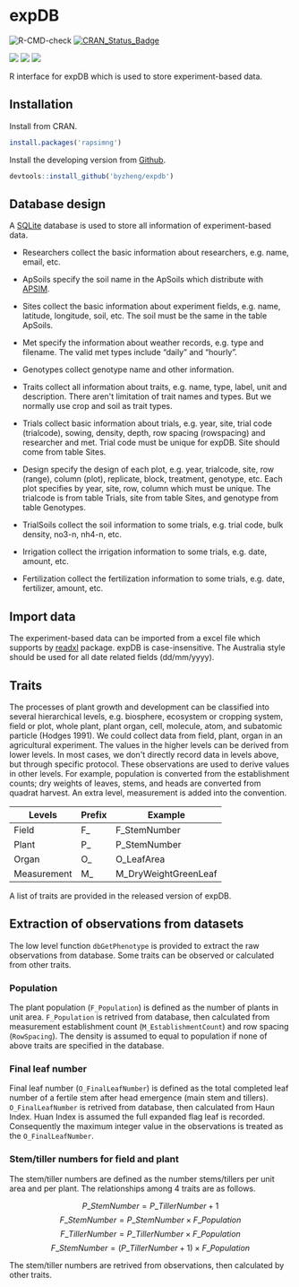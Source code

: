 # expDB

![R-CMD-check](https://github.com/byzheng/expDB/workflows/R-CMD-check/badge.svg)
[![CRAN_Status_Badge](http://www.r-pkg.org/badges/version/expDB)](https://cran.r-project.org/package=expDB)

[![](http://cranlogs.r-pkg.org/badges/grand-total/expDB?color=green)](https://cran.r-project.org/package=expDB)
[![](http://cranlogs.r-pkg.org/badges/last-month/expDB?color=green)](https://cran.r-project.org/package=expDB)
[![](http://cranlogs.r-pkg.org/badges/last-week/expDB?color=green)](https://cran.r-project.org/package=expDB)



R interface for expDB which is used to store experiment-based data.



## Installation

Install from CRAN.

```r
install.packages('rapsimng')
```


Install the developing version from [Github](https://github.com/byzheng/expdb).

```r
devtools::install_github('byzheng/expdb')
```


## Database design

A [SQLite](https://www.sqlite.org/index.html) database is used to store all information of experiment-based data. 

* Researchers collect the basic information about researchers, e.g. name, email, etc.
* ApSoils specify the soil name in the ApSoils which distribute with [APSIM](https://www.apsim.info/).

* Sites collect the basic information about experiment fields, e.g. name, latitude, longitude, soil, etc. The soil must be the same in the table ApSoils.
* Met specify the information about weather records, e.g. type and filename. The valid met types include “daily” and “hourly”.
* Genotypes collect genotype name and other information.
* Traits collect all information about traits, e.g. name, type, label, unit and description. There aren't limitation of trait names and types. But we normally use crop and soil as trait types.
* Trials collect basic information about trials, e.g. year, site, trial code (trialcode), sowing, density, depth, row spacing (rowspacing) and researcher and met. Trial code must be unique for expDB. Site should come from table Sites.
* Design specify the design of each plot, e.g. year, trialcode, site, row (range), column (plot), replicate, block, treatment, genotype, etc. Each plot specifies by year, site, row, column which must be unique. The trialcode is from table Trials, site from table Sites, and genotype from table Genotypes.
* TrialSoils collect the soil information to some trials, e.g. trial code, bulk density, no3-n, nh4-n, etc.
* Irrigation collect the irrigation information to some trials, e.g. date, amount, etc.
* Fertilization collect the fertilization information to some trials, e.g. date, fertilizer, amount, etc.

## Import data

The experiment-based data can be imported from a excel file which supports by [readxl](https://CRAN.R-project.org/package=readxl) package. expDB is case-insensitive. The Australia style should be used for all date related fields (dd/mm/yyyy).

## Traits
The processes of plant growth and development can be classified into several hierarchical levels, e.g. biosphere, ecosystem or cropping system, field or plot, whole plant, plant organ, cell, molecule, atom, and subatomic particle (Hodges 1991). We could collect data from field, plant, organ in an agricultural experiment. The values in the higher levels can be derived from lower levels. In most cases, we don't directly record data in levels above, but through specific protocol. These observations are used to derive values in other levels. For example, population is converted from the establishment counts; dry weights of leaves, stems, and heads are converted from quadrat harvest. An extra level, measurement is added into the convention.

|Levels      | Prefix | Example              |
|------------|--------|----------------------|
|Field       | F_     | F_StemNumber         |
|Plant       | P_     | P_StemNumber         |
|Organ       | O_     | O_LeafArea           |
|Measurement | M_     | M_DryWeightGreenLeaf |

A list of traits are provided in the released version of expDB.

## Extraction of observations from datasets
The low level function `dbGetPhenotype` is provided to extract the raw observations from database. Some traits can be observed or calculated from other traits. 

### Population
The plant population (`F_Population`) is defined as the number of plants in unit area. `F_Population` is retrived from database, then calculated from measurement establishment count (`M_EstablishmentCount`) and row spacing (`RowSpacing`). The density is assumed to equal to population if none of above traits are specified in the database.

### Final leaf number
Final leaf number (`O_FinalLeafNumber`) is defined as the total completed leaf number of a fertile stem after head emergence (main stem and tillers). `O_FinalLeafNumber` is retrived from database, then calculated from Haun Index. Huan Index is assumed the full expanded flag leaf is recorded. Consequently the maximum integer value in the observations is treated as the `O_FinalLeafNumber`.

### Stem/tiller numbers for field and plant
The stem/tiller numbers are defined as the number stems/tillers per unit area and per plant. The relationships among 4 traits are as follows.

$$P\_StemNumber = P\_TillerNumber + 1$$
$$F\_StemNumber = P\_StemNumber \times F\_Population$$
$$F\_TillerNumber = P\_TillerNumber \times F\_Population$$
$$F\_StemNumber = (P\_TillerNumber + 1) \times F\_Population$$

The stem/tiller numbers are retrived from observations, then calculated by other traits. 

